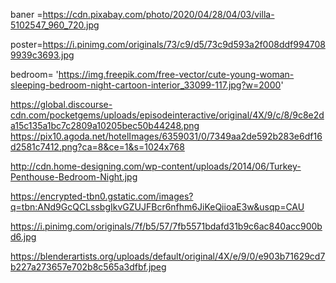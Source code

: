 baner =https://cdn.pixabay.com/photo/2020/04/28/04/03/villa-5102547_960_720.jpg

poster=https://i.pinimg.com/originals/73/c9/d5/73c9d593a2f008ddf9947089939c3693.jpg


bedroom= 'https://img.freepik.com/free-vector/cute-young-woman-sleeping-bedroom-night-cartoon-interior_33099-117.jpg?w=2000'

https://global.discourse-cdn.com/pocketgems/uploads/episodeinteractive/original/4X/9/c/8/9c8e2da15c135a1bc7c2809a10205bec50b44248.png
https://pix10.agoda.net/hotelImages/6359031/0/7349aa2de592b283e6df16d2581c7412.png?ca=8&ce=1&s=1024x768

http://cdn.home-designing.com/wp-content/uploads/2014/06/Turkey-Penthouse-Bedroom-Night.jpg

https://encrypted-tbn0.gstatic.com/images?q=tbn:ANd9GcQCLssbgIkvGZUJFBcr6nfhm6JiKeQiioaE3w&usqp=CAU

https://i.pinimg.com/originals/7f/b5/57/7fb5571bdafd31b9c6ac840acc900bd6.jpg

https://blenderartists.org/uploads/default/original/4X/e/9/0/e903b71629cd7b227a273657e702b8c565a3dfbf.jpeg